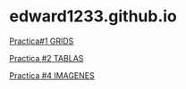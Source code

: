 # edward1233.github.io
<p>
<a href="https://edward1233.github.io/practica1.html">Practica#1 GRIDS</a> 
</p>
<p>
<a href="https://edward1233.github.io/practica2.html">Practica #2 TABLAS</a>
  </p>


  
  <p>
<a href="https://edward1233.github.io/practica4.html">Practica #4 IMAGENES</a>
  </p>
  
  


